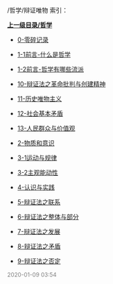 /哲学/辩证唯物 索引：


**[上一级目录/哲学](/哲学/index.md)**

- [0-零碎记录](/哲学/辩证唯物/0-零碎记录.md)

- [1-1前言-什么是哲学](/哲学/辩证唯物/1-1前言-什么是哲学.md)

- [1-2前言-哲学有哪些流派](/哲学/辩证唯物/1-2前言-哲学有哪些流派.md)

- [10-辩证法之革命批判与创建精神](/哲学/辩证唯物/10-辩证法之革命批判与创建精神.md)

- [11-历史唯物主义](/哲学/辩证唯物/11-历史唯物主义.md)

- [12-社会基本矛盾](/哲学/辩证唯物/12-社会基本矛盾.md)

- [13-人民群众与价值观](/哲学/辩证唯物/13-人民群众与价值观.md)

- [2-物质和意识](/哲学/辩证唯物/2-物质和意识.md)

- [3-1运动与规律](/哲学/辩证唯物/3-1运动与规律.md)

- [3-2主观能动性](/哲学/辩证唯物/3-2主观能动性.md)

- [4-认识与实践](/哲学/辩证唯物/4-认识与实践.md)

- [5-辩证法之联系](/哲学/辩证唯物/5-辩证法之联系.md)

- [6-辩证法之整体与部分](/哲学/辩证唯物/6-辩证法之整体与部分.md)

- [7-辩证法之发展](/哲学/辩证唯物/7-辩证法之发展.md)

- [8-辩证法之矛盾](/哲学/辩证唯物/8-辩证法之矛盾.md)

- [9-辩证法之否定](/哲学/辩证唯物/9-辩证法之否定.md)


<font size=2 color='grey'> 2020-01-09 03:54 </font>